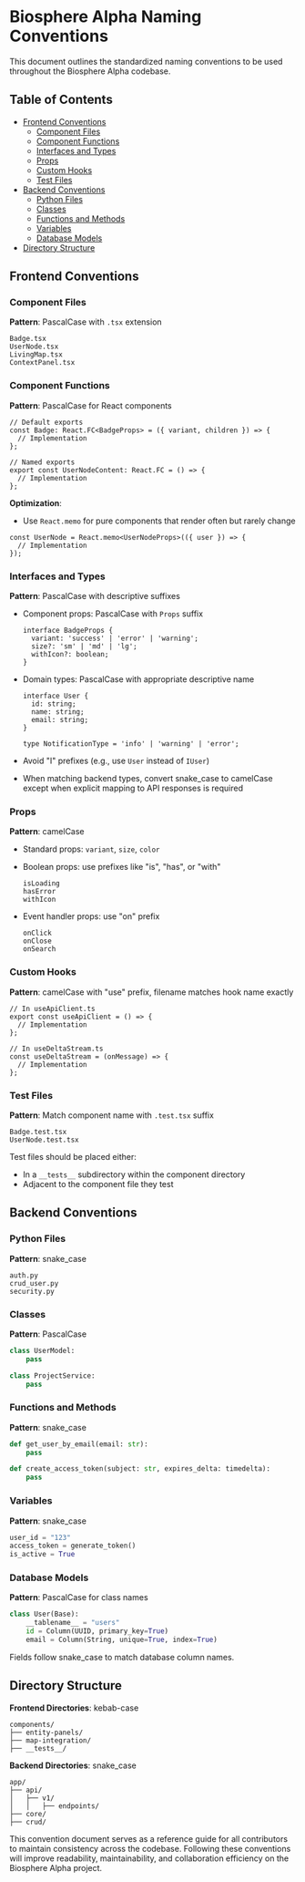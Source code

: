 # Biosphere Alpha Naming Conventions

This document outlines the standardized naming conventions to be used throughout the Biosphere Alpha codebase.

## Table of Contents
- [Frontend Conventions](#frontend-conventions)
  - [Component Files](#component-files)
  - [Component Functions](#component-functions)
  - [Interfaces and Types](#interfaces-and-types)
  - [Props](#props)
  - [Custom Hooks](#custom-hooks)
  - [Test Files](#test-files)
- [Backend Conventions](#backend-conventions)
  - [Python Files](#python-files)
  - [Classes](#classes)
  - [Functions and Methods](#functions-and-methods)
  - [Variables](#variables)
  - [Database Models](#database-models)
- [Directory Structure](#directory-structure)

## Frontend Conventions

### Component Files

**Pattern**: PascalCase with `.tsx` extension

```
Badge.tsx
UserNode.tsx
LivingMap.tsx
ContextPanel.tsx
```

### Component Functions

**Pattern**: PascalCase for React components

```tsx
// Default exports
const Badge: React.FC<BadgeProps> = ({ variant, children }) => {
  // Implementation
};

// Named exports
export const UserNodeContent: React.FC = () => {
  // Implementation
};
```

**Optimization**:
- Use `React.memo` for pure components that render often but rarely change
```tsx
const UserNode = React.memo<UserNodeProps>(({ user }) => {
  // Implementation
});
```

### Interfaces and Types

**Pattern**: PascalCase with descriptive suffixes

- Component props: PascalCase with `Props` suffix
  ```tsx
  interface BadgeProps {
    variant: 'success' | 'error' | 'warning';
    size?: 'sm' | 'md' | 'lg';
    withIcon?: boolean;
  }
  ```

- Domain types: PascalCase with appropriate descriptive name
  ```tsx
  interface User {
    id: string;
    name: string;
    email: string;
  }

  type NotificationType = 'info' | 'warning' | 'error';
  ```

- Avoid "I" prefixes (e.g., use `User` instead of `IUser`)
- When matching backend types, convert snake_case to camelCase except when explicit mapping to API responses is required

### Props

**Pattern**: camelCase

- Standard props: `variant`, `size`, `color`
- Boolean props: use prefixes like "is", "has", or "with"
  ```tsx
  isLoading
  hasError
  withIcon
  ```

- Event handler props: use "on" prefix
  ```tsx
  onClick
  onClose
  onSearch
  ```

### Custom Hooks

**Pattern**: camelCase with "use" prefix, filename matches hook name exactly

```tsx
// In useApiClient.ts
export const useApiClient = () => {
  // Implementation
};

// In useDeltaStream.ts
const useDeltaStream = (onMessage) => {
  // Implementation
};
```

### Test Files

**Pattern**: Match component name with `.test.tsx` suffix

```
Badge.test.tsx
UserNode.test.tsx
```

Test files should be placed either:
- In a `__tests__` subdirectory within the component directory
- Adjacent to the component file they test

## Backend Conventions

### Python Files

**Pattern**: snake_case

```
auth.py
crud_user.py
security.py
```

### Classes

**Pattern**: PascalCase

```python
class UserModel:
    pass

class ProjectService:
    pass
```

### Functions and Methods

**Pattern**: snake_case

```python
def get_user_by_email(email: str):
    pass

def create_access_token(subject: str, expires_delta: timedelta):
    pass
```

### Variables

**Pattern**: snake_case

```python
user_id = "123"
access_token = generate_token()
is_active = True
```

### Database Models

**Pattern**: PascalCase for class names

```python
class User(Base):
    __tablename__ = "users"
    id = Column(UUID, primary_key=True)
    email = Column(String, unique=True, index=True)
```

Fields follow snake_case to match database column names.

## Directory Structure

**Frontend Directories**: kebab-case
```
components/
├── entity-panels/
├── map-integration/
├── __tests__/
```

**Backend Directories**: snake_case
```
app/
├── api/
│   ├── v1/
│   │   ├── endpoints/
├── core/
├── crud/
```

This convention document serves as a reference guide for all contributors to maintain consistency across the codebase. Following these conventions will improve readability, maintainability, and collaboration efficiency on the Biosphere Alpha project.